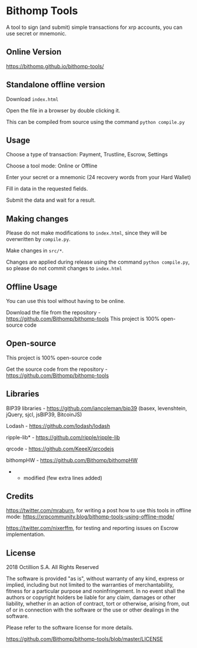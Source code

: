 # Bithomp Tools

A tool to sign (and submit) simple transactions for xrp accounts, you can use secret or mnemonic.

## Online Version

https://bithomp.github.io/bithomp-tools/

## Standalone offline version

Download `index.html`

Open the file in a browser by double clicking it.

This can be compiled from source using the command `python compile.py`

## Usage

Choose a type of transaction: Payment, Trustline, Escrow, Settings

Choose a tool mode: Online or Offline

Enter your secret or a mnemonic (24 recovery words from your Hard Wallet)

Fill in data in the requested fields.

Submit the data and wait for a result.

## Making changes

Please do not make modifications to `index.html`, since they will
be overwritten by `compile.py`.

Make changes in `src/*`.

Changes are applied during release using the command `python compile.py`, so
please do not commit changes to `index.html`


## Offline Usage

You can use this tool without having to be online.

Download the file from the repository - https://github.com/Bithomp/bithomp-tools
This project is 100% open-source code

## Open-source

This project is 100% open-source code

Get the source code from the repository - https://github.com/Bithomp/bithomp-tools

## Libraries

BIP39 libraries - https://github.com/iancoleman/bip39 (basex, levenshtein, jQuery, sjcl, jsBIP39, BitcoinJS)

Lodash - https://github.com/lodash/lodash

ripple-lib*  - https://github.com/ripple/ripple-lib

qrcode - https://github.com/KeeeX/qrcodejs

bithompHW - https://github.com/Bithomp/bithompHW

* - modified (few extra lines added)

## Credits

https://twitter.com/mraburn, for writing a post how to use this tools in offline mode:
https://xrpcommunity.blog/bithomp-tools-using-offline-mode/

https://twitter.com/nixerffm, for testing and reporting issues on Escrow implementation.

## License

2018 Octillion S.A. All Rights Reserved

The software is provided "as is", without warranty of any kind, express or implied, including but not limited to the warranties of merchantability, fitness for a particular purpose and noninfringement. In no event shall the authors or copyright holders be liable for any claim, damages or other liability, whether in an action of contract, tort or otherwise, arising from, out of or in connection with the software or the use or other dealings in the software.

Please refer to the software license for more details.

https://github.com/Bithomp/bithomp-tools/blob/master/LICENSE
